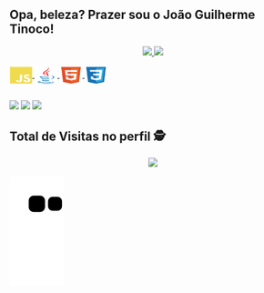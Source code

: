 ## Opa, beleza? Prazer sou o João Guilherme Tinoco!
<div align="center">
  <a href="https://github.com/joaoggtinoco">
  <img height="180em" src="https://github-readme-stats.vercel.app/api?username=joaoggtinoco&show_icons=true&theme=graywhite&include_all_commits=true&count_private=true"/>
  <img height="180em" src="https://github-readme-stats.vercel.app/api/top-langs/?username=joaoggtinoco&layout=compact&langs_count=7&theme=graywhite"/>
</div>
<div style="display: inline_block"><br>
  <img align="center" alt="JGGT-Js" height="30" width="40" src="https://raw.githubusercontent.com/devicons/devicon/master/icons/javascript/javascript-plain.svg">
  <img align="center" alt="JGGT-CSS" height="30" width="40" src="https://github.com/devicons/devicon/blob/master/icons/java/java-original.svg">
  <img align="center" alt="JGGT-HTML" height="30" width="40" src="https://raw.githubusercontent.com/devicons/devicon/master/icons/html5/html5-original.svg">
  <img align="center" alt="JGGT-CSS" height="30" width="40" src="https://raw.githubusercontent.com/devicons/devicon/master/icons/css3/css3-original.svg">
</div>
  
  ##
 
<div> 
  <a href="https://instagram.com/joaoggtinocodev" target="_blank"><img src="https://img.shields.io/badge/-Instagram-%23E4405F?style=for-the-badge&logo=instagram&logoColor=white" target="_blank"></a> 
  <a href = "mailto:joaoggtinocodev@gmail.com"><img src="https://img.shields.io/badge/-Gmail-%23333?style=for-the-badge&logo=gmail&logoColor=white" target="_blank"></a>
  <a href="https://www.linkedin.com/in/joaoggtinoco" target="_blank"><img src="https://img.shields.io/badge/-LinkedIn-%230077B5?style=for-the-badge&logo=linkedin&logoColor=white" target="_blank"></a> 
 
  ## Total de Visitas no perfil :detective: <br>
 <p align="center"> 
   <img alingn="center" src="https://profile-counter.glitch.me/joaoggtinoco/count.svg" />
 </p>
  
  ![Snake animation](https://github.com/joaoggtinoco/joaoggtinoco/blob/output/github-contribution-grid-snake.svg)
 
</div>
